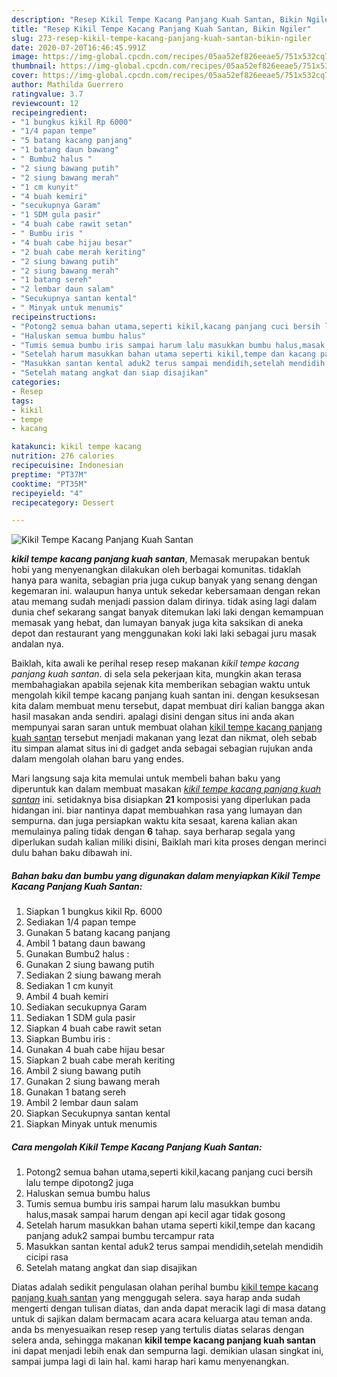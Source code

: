 ```yaml
---
description: "Resep Kikil Tempe Kacang Panjang Kuah Santan, Bikin Ngiler"
title: "Resep Kikil Tempe Kacang Panjang Kuah Santan, Bikin Ngiler"
slug: 273-resep-kikil-tempe-kacang-panjang-kuah-santan-bikin-ngiler
date: 2020-07-20T16:46:45.991Z
image: https://img-global.cpcdn.com/recipes/05aa52ef826eeae5/751x532cq70/kikil-tempe-kacang-panjang-kuah-santan-foto-resep-utama.jpg
thumbnail: https://img-global.cpcdn.com/recipes/05aa52ef826eeae5/751x532cq70/kikil-tempe-kacang-panjang-kuah-santan-foto-resep-utama.jpg
cover: https://img-global.cpcdn.com/recipes/05aa52ef826eeae5/751x532cq70/kikil-tempe-kacang-panjang-kuah-santan-foto-resep-utama.jpg
author: Mathilda Guerrero
ratingvalue: 3.7
reviewcount: 12
recipeingredient:
- "1 bungkus kikil Rp 6000"
- "1/4 papan tempe"
- "5 batang kacang panjang"
- "1 batang daun bawang"
- " Bumbu2 halus "
- "2 siung bawang putih"
- "2 siung bawang merah"
- "1 cm kunyit"
- "4 buah kemiri"
- "secukupnya Garam"
- "1 SDM gula pasir"
- "4 buah cabe rawit setan"
- " Bumbu iris "
- "4 buah cabe hijau besar"
- "2 buah cabe merah keriting"
- "2 siung bawang putih"
- "2 siung bawang merah"
- "1 batang sereh"
- "2 lembar daun salam"
- "Secukupnya santan kental"
- " Minyak untuk menumis"
recipeinstructions:
- "Potong2 semua bahan utama,seperti kikil,kacang panjang cuci bersih lalu tempe dipotong2 juga"
- "Haluskan semua bumbu halus"
- "Tumis semua bumbu iris sampai harum lalu masukkan bumbu halus,masak sampai harum dengan api kecil agar tidak gosong"
- "Setelah harum masukkan bahan utama seperti kikil,tempe dan kacang panjang aduk2 sampai bumbu tercampur rata"
- "Masukkan santan kental aduk2 terus sampai mendidih,setelah mendidih cicipi rasa"
- "Setelah matang angkat dan siap disajikan"
categories:
- Resep
tags:
- kikil
- tempe
- kacang

katakunci: kikil tempe kacang 
nutrition: 276 calories
recipecuisine: Indonesian
preptime: "PT37M"
cooktime: "PT35M"
recipeyield: "4"
recipecategory: Dessert

---
```



![Kikil Tempe Kacang Panjang Kuah Santan](https://img-global.cpcdn.com/recipes/05aa52ef826eeae5/751x532cq70/kikil-tempe-kacang-panjang-kuah-santan-foto-resep-utama.jpg)

<b><i>kikil tempe kacang panjang kuah santan</i></b>, Memasak merupakan bentuk hobi yang menyenangkan dilakukan oleh berbagai komunitas. tidaklah hanya para wanita, sebagian pria juga cukup banyak yang senang dengan kegemaran ini. walaupun hanya untuk sekedar kebersamaan dengan rekan atau memang sudah menjadi passion dalam dirinya. tidak asing lagi dalam dunia chef sekarang sangat banyak ditemukan laki laki dengan kemampuan memasak yang hebat, dan lumayan banyak juga kita saksikan di aneka depot dan restaurant yang menggunakan koki laki laki sebagai juru masak andalan nya.



Baiklah, kita awali ke perihal resep resep makanan <i>kikil tempe kacang panjang kuah santan</i>. di sela sela pekerjaan kita, mungkin akan terasa membahagiakan apabila sejenak kita memberikan sebagian waktu untuk mengolah kikil tempe kacang panjang kuah santan ini. dengan kesuksesan kita dalam membuat menu tersebut, dapat membuat diri kalian bangga akan hasil masakan anda sendiri. apalagi disini dengan situs ini anda akan mempunyai saran saran untuk membuat olahan <u>kikil tempe kacang panjang kuah santan</u> tersebut menjadi makanan yang lezat dan nikmat, oleh sebab itu simpan alamat situs ini di gadget anda sebagai sebagian rujukan anda dalam mengolah olahan baru yang endes.


Mari langsung saja kita memulai untuk membeli bahan baku yang diperuntuk kan dalam membuat masakan <u><i>kikil tempe kacang panjang kuah santan</i></u> ini. setidaknya bisa disiapkan <b>21</b> komposisi yang diperlukan pada hidangan ini. biar nantinya dapat membuahkan rasa yang lumayan dan sempurna. dan juga persiapkan waktu kita sesaat, karena kalian akan memulainya paling tidak dengan <b>6</b> tahap. saya berharap segala yang diperlukan sudah kalian miliki disini, Baiklah mari kita proses dengan merinci dulu bahan baku dibawah ini.

<!--inarticleads1-->

##### Bahan baku dan bumbu yang digunakan dalam menyiapkan Kikil Tempe Kacang Panjang Kuah Santan:

1. Siapkan 1 bungkus kikil Rp. 6000
1. Sediakan 1/4 papan tempe
1. Gunakan 5 batang kacang panjang
1. Ambil 1 batang daun bawang
1. Gunakan  Bumbu2 halus :
1. Gunakan 2 siung bawang putih
1. Sediakan 2 siung bawang merah
1. Sediakan 1 cm kunyit
1. Ambil 4 buah kemiri
1. Sediakan secukupnya Garam
1. Sediakan 1 SDM gula pasir
1. Siapkan 4 buah cabe rawit setan
1. Siapkan  Bumbu iris :
1. Gunakan 4 buah cabe hijau besar
1. Siapkan 2 buah cabe merah keriting
1. Ambil 2 siung bawang putih
1. Gunakan 2 siung bawang merah
1. Gunakan 1 batang sereh
1. Ambil 2 lembar daun salam
1. Siapkan Secukupnya santan kental
1. Siapkan  Minyak untuk menumis




<!--inarticleads2-->

##### Cara mengolah Kikil Tempe Kacang Panjang Kuah Santan:

1. Potong2 semua bahan utama,seperti kikil,kacang panjang cuci bersih lalu tempe dipotong2 juga
1. Haluskan semua bumbu halus
1. Tumis semua bumbu iris sampai harum lalu masukkan bumbu halus,masak sampai harum dengan api kecil agar tidak gosong
1. Setelah harum masukkan bahan utama seperti kikil,tempe dan kacang panjang aduk2 sampai bumbu tercampur rata
1. Masukkan santan kental aduk2 terus sampai mendidih,setelah mendidih cicipi rasa
1. Setelah matang angkat dan siap disajikan




Diatas adalah sedikit pengulasan olahan perihal bumbu <u>kikil tempe kacang panjang kuah santan</u> yang menggugah selera. saya harap anda sudah mengerti dengan tulisan diatas, dan anda dapat meracik lagi di masa datang untuk di sajikan dalam bermacam acara acara keluarga atau teman anda. anda bs menyesuaikan resep resep yang tertulis diatas selaras dengan selera anda, sehingga makanan <b>kikil tempe kacang panjang kuah santan</b> ini dapat menjadi lebih enak dan sempurna lagi. demikian ulasan singkat ini, sampai jumpa lagi di lain hal. kami harap hari kamu menyenangkan.
